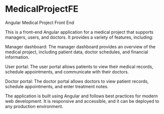 # MedicalProjectFE
Angular Medical Project Front End

This is a front-end Angular application for a medical project that supports managers, users, and doctors. It provides a variety of features, including:

Manager dashboard: The manager dashboard provides an overview of the medical project, including patient data, doctor schedules, and financial information.

User portal: The user portal allows patients to view their medical records, schedule appointments, and communicate with their doctors.

Doctor portal: The doctor portal allows doctors to view patient records, schedule appointments, and enter treatment notes.

The application is built using Angular and follows best practices for modern web development. It is responsive and accessible, and it can be deployed to any production environment.

